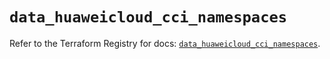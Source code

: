 # `data_huaweicloud_cci_namespaces`

Refer to the Terraform Registry for docs: [`data_huaweicloud_cci_namespaces`](https://registry.terraform.io/providers/huaweicloud/huaweicloud/1.71.1/docs/data-sources/cci_namespaces).
